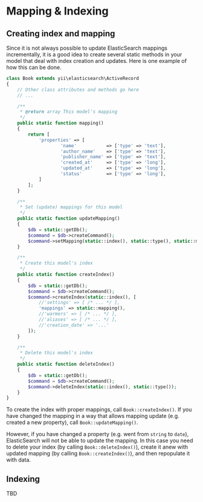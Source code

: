 Mapping & Indexing
==================

## Creating index and mapping

Since it is not always possible to update ElasticSearch mappings incrementally, it is a good idea to create several static methods in your model that deal with index creation and updates. Here is one example of how this can be done.

```php
class Book extends yii\elasticsearch\ActiveRecord
{
    // Other class attributes and methods go here
    // ...

    /**
     * @return array This model's mapping
     */
    public static function mapping()
    {
        return [
            'properties' => [
                    'name'           => ['type' => 'text'],
                    'author_name'    => ['type' => 'text'],
                    'publisher_name' => ['type' => 'text'],
                    'created_at'     => ['type' => 'long'],
                    'updated_at'     => ['type' => 'long'],
                    'status'         => ['type' => 'long'],
            ]
        ];
    }

    /**
     * Set (update) mappings for this model
     */
    public static function updateMapping()
    {
        $db = static::getDb();
        $command = $db->createCommand();
        $command->setMapping(static::index(), static::type(), static::mapping());
    }

    /**
     * Create this model's index
     */
    public static function createIndex()
    {
        $db = static::getDb();
        $command = $db->createCommand();
        $command->createIndex(static::index(), [
            //'settings' => [ /* ... */ ],
            'mappings' => static::mapping(),
            //'warmers' => [ /* ... */ ],
            //'aliases' => [ /* ... */ ],
            //'creation_date' => '...'
        ]);
    }

    /**
     * Delete this model's index
     */
    public static function deleteIndex()
    {
        $db = static::getDb();
        $command = $db->createCommand();
        $command->deleteIndex(static::index(), static::type());
    }
}
```

To create the index with proper mappings, call `Book::createIndex()`. If you have changed the mapping in a way that allows mapping update (e.g. created a new property), call `Book::updateMapping()`.

However, if you have changed a property (e.g. went from `string` to `date`), ElasticSearch will not be able to update the mapping. In this case you need to delete your index (by calling `Book::deleteIndex()`), create it anew with updated mapping (by calling `Book::createIndex()`), and then repopulate it with data.  

## Indexing
TBD

